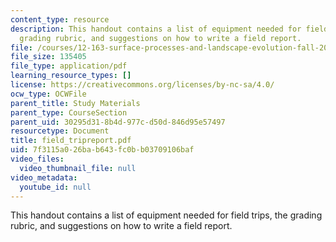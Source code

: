 ```yaml
---
content_type: resource
description: This handout contains a list of equipment needed for field trips, the
  grading rubric, and suggestions on how to write a field report.
file: /courses/12-163-surface-processes-and-landscape-evolution-fall-2004/7f3115a026bab643fc0bb03709106baf_field_tripreport.pdf
file_size: 135405
file_type: application/pdf
learning_resource_types: []
license: https://creativecommons.org/licenses/by-nc-sa/4.0/
ocw_type: OCWFile
parent_title: Study Materials
parent_type: CourseSection
parent_uid: 30295d31-8b4d-977c-d50d-846d95e57497
resourcetype: Document
title: field_tripreport.pdf
uid: 7f3115a0-26ba-b643-fc0b-b03709106baf
video_files:
  video_thumbnail_file: null
video_metadata:
  youtube_id: null
---
```

This handout contains a list of equipment needed for field trips, the grading rubric, and suggestions on how to write a field report.